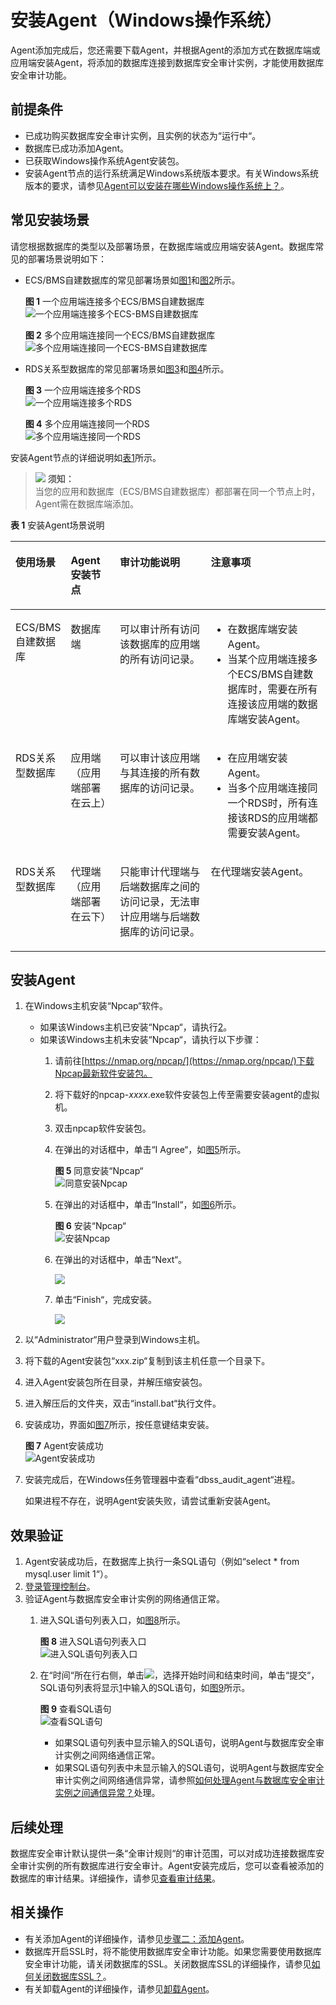 # 安装Agent（Windows操作系统）<a name="ZH-CN_TOPIC_0208788570"></a>

Agent添加完成后，您还需要下载Agent，并根据Agent的添加方式在数据库端或应用端安装Agent，将添加的数据库连接到数据库安全审计实例，才能使用数据库安全审计功能。

## 前提条件<a name="section070891116319"></a>

-   已成功购买数据库安全审计实例，且实例的状态为“运行中“。
-   数据库已成功添加Agent。
-   已获取Windows操作系统Agent安装包。
-   安装Agent节点的运行系统满足Windows系统版本要求。有关Windows系统版本的要求，请参见[Agent可以安装在哪些Windows操作系统上？](https://support.huaweicloud.com/dbss_faq/dbss_01_0318.html)。

## 常见安装场景<a name="section672894812914"></a>

请您根据数据库的类型以及部署场景，在数据库端或应用端安装Agent。数据库常见的部署场景说明如下：

-   ECS/BMS自建数据库的常见部署场景如[图1](#zh-cn_topic_0174227115_fig0617131314411)和[图2](#zh-cn_topic_0174227115_fig1131385013914)所示。

    **图 1**  一个应用端连接多个ECS/BMS自建数据库<a name="zh-cn_topic_0174227115_fig0617131314411"></a>  
    ![](figures/一个应用端连接多个ECS-BMS自建数据库.png "一个应用端连接多个ECS-BMS自建数据库")

    **图 2**  多个应用端连接同一个ECS/BMS自建数据库<a name="zh-cn_topic_0174227115_fig1131385013914"></a>  
    ![](figures/多个应用端连接同一个ECS-BMS自建数据库.png "多个应用端连接同一个ECS-BMS自建数据库")

-   RDS关系型数据库的常见部署场景如[图3](#zh-cn_topic_0174227115_fig76418538416)和[图4](#zh-cn_topic_0174227115_fig766123541110)所示。

    **图 3**  一个应用端连接多个RDS<a name="zh-cn_topic_0174227115_fig76418538416"></a>  
    ![](figures/一个应用端连接多个RDS.png "一个应用端连接多个RDS")

    **图 4**  多个应用端连接同一个RDS<a name="zh-cn_topic_0174227115_fig766123541110"></a>  
    ![](figures/多个应用端连接同一个RDS.png "多个应用端连接同一个RDS")


安装Agent节点的详细说明如[表1](#zh-cn_topic_0174227115_zh-cn_topic_0110856029_table4295843716304)所示。

>![](public_sys-resources/icon-notice.gif) **须知：**   
>当您的应用和数据库（ECS/BMS自建数据库）都部署在同一个节点上时，Agent需在数据库端添加。  

**表 1**  安装Agent场景说明

<a name="zh-cn_topic_0174227115_zh-cn_topic_0110856029_table4295843716304"></a>
<table><thead align="left"><tr id="zh-cn_topic_0174227115_zh-cn_topic_0110856029_row4338993216304"><th class="cellrowborder" valign="top" width="16.91%" id="mcps1.2.5.1.1"><p id="zh-cn_topic_0174227115_p242511529611"><a name="zh-cn_topic_0174227115_p242511529611"></a><a name="zh-cn_topic_0174227115_p242511529611"></a>使用场景</p>
</th>
<th class="cellrowborder" valign="top" width="15.61%" id="mcps1.2.5.1.2"><p id="zh-cn_topic_0174227115_p669218115912"><a name="zh-cn_topic_0174227115_p669218115912"></a><a name="zh-cn_topic_0174227115_p669218115912"></a>Agent安装节点</p>
</th>
<th class="cellrowborder" valign="top" width="29.21%" id="mcps1.2.5.1.3"><p id="zh-cn_topic_0174227115_zh-cn_topic_0110856029_p554697916304"><a name="zh-cn_topic_0174227115_zh-cn_topic_0110856029_p554697916304"></a><a name="zh-cn_topic_0174227115_zh-cn_topic_0110856029_p554697916304"></a>审计功能说明</p>
</th>
<th class="cellrowborder" valign="top" width="38.269999999999996%" id="mcps1.2.5.1.4"><p id="zh-cn_topic_0174227115_p1457555517420"><a name="zh-cn_topic_0174227115_p1457555517420"></a><a name="zh-cn_topic_0174227115_p1457555517420"></a>注意事项</p>
</th>
</tr>
</thead>
<tbody><tr id="zh-cn_topic_0174227115_zh-cn_topic_0110856029_row3896937416304"><td class="cellrowborder" valign="top" width="16.91%" headers="mcps1.2.5.1.1 "><p id="zh-cn_topic_0174227115_p1742645217615"><a name="zh-cn_topic_0174227115_p1742645217615"></a><a name="zh-cn_topic_0174227115_p1742645217615"></a>ECS/BMS自建数据库</p>
</td>
<td class="cellrowborder" valign="top" width="15.61%" headers="mcps1.2.5.1.2 "><p id="zh-cn_topic_0174227115_p96937116596"><a name="zh-cn_topic_0174227115_p96937116596"></a><a name="zh-cn_topic_0174227115_p96937116596"></a>数据库端</p>
</td>
<td class="cellrowborder" valign="top" width="29.21%" headers="mcps1.2.5.1.3 "><p id="zh-cn_topic_0174227115_p163512146517"><a name="zh-cn_topic_0174227115_p163512146517"></a><a name="zh-cn_topic_0174227115_p163512146517"></a>可以审计所有访问该数据库的应用端的所有访问记录。</p>
</td>
<td class="cellrowborder" valign="top" width="38.269999999999996%" headers="mcps1.2.5.1.4 "><a name="zh-cn_topic_0174227115_ul1434325082513"></a><a name="zh-cn_topic_0174227115_ul1434325082513"></a><ul id="zh-cn_topic_0174227115_ul1434325082513"><li>在数据库端安装Agent。</li><li>当某个应用端连接多个ECS/BMS自建数据库时，需要在所有连接该应用端的数据库端安装Agent。</li></ul>
</td>
</tr>
<tr id="zh-cn_topic_0174227115_zh-cn_topic_0110856029_row1319658616304"><td class="cellrowborder" valign="top" width="16.91%" headers="mcps1.2.5.1.1 "><p id="zh-cn_topic_0174227115_p10426195218611"><a name="zh-cn_topic_0174227115_p10426195218611"></a><a name="zh-cn_topic_0174227115_p10426195218611"></a>RDS关系型数据库</p>
</td>
<td class="cellrowborder" valign="top" width="15.61%" headers="mcps1.2.5.1.2 "><p id="zh-cn_topic_0174227115_p1669315145912"><a name="zh-cn_topic_0174227115_p1669315145912"></a><a name="zh-cn_topic_0174227115_p1669315145912"></a>应用端（应用端部署在云上）</p>
</td>
<td class="cellrowborder" valign="top" width="29.21%" headers="mcps1.2.5.1.3 "><p id="zh-cn_topic_0174227115_p137861430175114"><a name="zh-cn_topic_0174227115_p137861430175114"></a><a name="zh-cn_topic_0174227115_p137861430175114"></a>可以审计该应用端与其连接的所有数据库的访问记录。</p>
</td>
<td class="cellrowborder" valign="top" width="38.269999999999996%" headers="mcps1.2.5.1.4 "><a name="zh-cn_topic_0174227115_ul832714025916"></a><a name="zh-cn_topic_0174227115_ul832714025916"></a><ul id="zh-cn_topic_0174227115_ul832714025916"><li>在应用端安装Agent。</li><li>当多个应用端连接同一个RDS时，所有连接该RDS的应用端都需要安装Agent。</li></ul>
</td>
</tr>
<tr id="zh-cn_topic_0174227115_row673153818506"><td class="cellrowborder" valign="top" width="16.91%" headers="mcps1.2.5.1.1 "><p id="zh-cn_topic_0174227115_p19307124313503"><a name="zh-cn_topic_0174227115_p19307124313503"></a><a name="zh-cn_topic_0174227115_p19307124313503"></a>RDS关系型数据库</p>
</td>
<td class="cellrowborder" valign="top" width="15.61%" headers="mcps1.2.5.1.2 "><p id="zh-cn_topic_0174227115_p57321338145019"><a name="zh-cn_topic_0174227115_p57321338145019"></a><a name="zh-cn_topic_0174227115_p57321338145019"></a>代理端（应用端部署在云下）</p>
</td>
<td class="cellrowborder" valign="top" width="29.21%" headers="mcps1.2.5.1.3 "><p id="zh-cn_topic_0174227115_p07324384506"><a name="zh-cn_topic_0174227115_p07324384506"></a><a name="zh-cn_topic_0174227115_p07324384506"></a>只能审计代理端与后端数据库之间的访问记录，无法审计应用端与后端数据库的访问记录。</p>
</td>
<td class="cellrowborder" valign="top" width="38.269999999999996%" headers="mcps1.2.5.1.4 "><p id="zh-cn_topic_0174227115_p31819567512"><a name="zh-cn_topic_0174227115_p31819567512"></a><a name="zh-cn_topic_0174227115_p31819567512"></a>在代理端安装Agent。</p>
</td>
</tr>
</tbody>
</table>

## 安装Agent<a name="section1410916716365"></a>

1.  在Windows主机安装“Npcap“软件。
    -   如果该Windows主机已安装“Npcap“，请执行[2](#li536717914201)。
    -   如果该Windows主机未安装“Npcap“，请执行以下步骤：
        1.  请前往[https://nmap.org/npcap/](https://nmap.org/npcap/)下载Npcap最新软件安装包。
        2.  将下载好的npcap-_xxxx_.exe软件安装包上传至需要安装agent的虚拟机。
        3.  双击npcap软件安装包。
        4.  在弹出的对话框中，单击“I Agree“，如[图5](#fig114541164118)所示。

            **图 5**  同意安装“Npcap“<a name="fig114541164118"></a>  
            ![](figures/同意安装Npcap.png "同意安装Npcap")

        5.  在弹出的对话框中，单击“Install“，如[图6](#fig124541516111114)所示。

            **图 6**  安装“Npcap“<a name="fig124541516111114"></a>  
            ![](figures/安装Npcap.png "安装Npcap")

        6.  在弹出的对话框中，单击“Next“。

            ![](figures/安装NPCAP-02.png)

        7.  单击“Finish“，完成安装。

            ![](figures/NPCAP安装完成.png)


2.  <a name="li536717914201"></a>以“Administrator“用户登录到Windows主机。
3.  将下载的Agent安装包“xxx.zip“复制到该主机任意一个目录下。
4.  进入Agent安装包所在目录，并解压缩安装包。
5.  进入解压后的文件夹，双击“install.bat“执行文件。
6.  安装成功，界面如[图7](#fig1160640132710)所示，按任意键结束安装。

    **图 7**  Agent安装成功<a name="fig1160640132710"></a>  
    ![](figures/Agent安装成功.png "Agent安装成功")

7.  安装完成后，在Windows任务管理器中查看“dbss\_audit\_agent“进程。

    如果进程不存在，说明Agent安装失败，请尝试重新安装Agent。


## 效果验证<a name="section11138753619"></a>

1.  <a name="zh-cn_topic_0174227115_li0294761612"></a>Agent安装成功后，在数据库上执行一条SQL语句（例如“select \* from mysql.user limit 1“）。
2.  [登录管理控制台](https://console.huaweicloud.com/)。
3.  验证Agent与数据库安全审计实例的网络通信正常。
    1.  进入SQL语句列表入口，如[图8](#zh-cn_topic_0174227115_fig1489915095118)所示。

        **图 8**  进入SQL语句列表入口<a name="zh-cn_topic_0174227115_fig1489915095118"></a>  
        ![](figures/进入SQL语句列表入口.png "进入SQL语句列表入口")

    2.  在“时间“所在行右侧，单击![](figures/icon-calendar.png)，选择开始时间和结束时间，单击“提交“，SQL语句列表将显示[1](#zh-cn_topic_0174227115_li0294761612)中输入的SQL语句，如[图9](#zh-cn_topic_0174227115_fig8994029155516)所示。

        **图 9**  查看SQL语句<a name="zh-cn_topic_0174227115_fig8994029155516"></a>  
        ![](figures/查看SQL语句.png "查看SQL语句")

        -   如果SQL语句列表中显示输入的SQL语句，说明Agent与数据库安全审计实例之间网络通信正常。
        -   如果SQL语句列表中未显示输入的SQL语句，说明Agent与数据库安全审计实例之间网络通信异常，请参照[如何处理Agent与数据库安全审计实例之间通信异常？](如何处理Agent与数据库安全审计实例之间通信异常.md)处理。



## 后续处理<a name="section11581123681920"></a>

数据库安全审计默认提供一条“全审计规则“的审计范围，可以对成功连接数据库安全审计实例的所有数据库进行安全审计。Agent安装完成后，您可以查看被添加的数据库的审计结果。详细操作，请参见[查看审计结果](查看审计总览信息.md)。

## 相关操作<a name="section3657198173220"></a>

-   有关添加Agent的详细操作，请参见[步骤二：添加Agent](步骤二-添加Agent.md)。
-   数据库开启SSL时，将不能使用数据库安全审计功能。如果您需要使用数据库安全审计功能，请关闭数据库的SSL。关闭数据库SSL的详细操作，请参见[如何关闭数据库SSL？](https://support.huaweicloud.com/dbss_faq/dbss_01_0283.html)。
-   有关卸载Agent的详细操作，请参见[卸载Agent](卸载Agent.md)。

